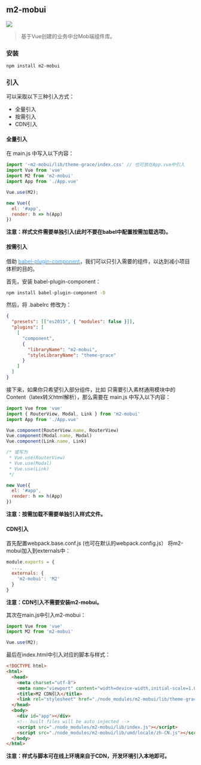 ## m2-mobui
[![](https://img.shields.io/badge/m2--mobui-v1.0.1-green.svg)](https://github.com/miracle-git/m2.git) <br/>
> 基于Vue创建的业务中台Mob端组件库。

### 安装
```bash
npm install m2-mobui
```

### 引入
可以采取以下三种引入方式：
- 全量引入
- 按需引入
- CDN引入

#### 全量引入

在 main.js 中写入以下内容：

```javascript
import '~m2-mobui/lib/theme-grace/index.css' // 也可放在App.vue中引入
import Vue from 'vue'
import M2 from 'm2-mobui'
import App from './App.vue'

Vue.use(M2);

new Vue({
  el: '#app',
  render: h => h(App)
})
```

**注意：样式文件需要单独引入(此时不要在babel中配置按需加载选项)。**

#### 按需引入

借助 [<font color=#409EFF>babel-plugin-component</font>](https://github.com/QingWei-Li/babel-plugin-component)，我们可以只引入需要的组件，以达到减小项目体积的目的。

首先，安装 babel-plugin-component：

```bash
npm install babel-plugin-component -D
```

然后，将 .babelrc 修改为：

```json
{
  "presets": [["es2015", { "modules": false }]],
  "plugins": [
    [
      "component",
      {
        "libraryName": "m2-mobui",
        "styleLibraryName": "theme-grace"
      }
    ]
  ]
}
```

接下来，如果你只希望引入部分组件，比如 只需要引入素材通用模块中的Content（latex转义html解析），那么需要在 main.js 中写入以下内容：

```javascript
import Vue from 'vue'
import { RouterView, Modal, Link } from 'm2-mobui'
import App from './App.vue'

Vue.component(RouterView.name, RouterView)
Vue.component(Modal.name, Modal)
Vue.component(Link.name, Link)

/* 或写为
 * Vue.use(RouterView)
 * Vue.use(Modal)
 * Vue.use(Link)
 */

new Vue({
  el: '#app',
  render: h => h(App)
})
```

**注意：按需加载不需要单独引入样式文件。**

#### CDN引入
首先配置webpack.base.conf.js (也可在默认的webpack.config.js） 将m2-mobui加入到externals中：
```javascript
module.exports = {
  ...,
  externals: {
    'm2-mobui': 'M2'
  }
}
```
**注意：CDN引入不需要安装m2-mobui。**

其次在main.js中引入m2-mobui：
```javascript
import Vue from 'vue'
import M2 from 'm2-mobui'

Vue.use(M2);
```
最后在index.html中引入对应的脚本与样式：
```html
<!DOCTYPE html>
<html>
  <head>
    <meta charset="utf-8">
    <meta name="viewport" content="width=device-width,initial-scale=1.0">
    <title>M2 CDN引入</title>
    <link rel="stylesheet" href="./node_modules/m2-mobui/lib/theme-grace/index.css">
  </head>
  <body>
    <div id="app"></div>
    <!-- built files will be auto injected -->
    <script src="./node_modules/m2-mobui/lib/index.js"></script>
    <script src="./node_modules/m2-mobui/lib/umd/locale/zh-CN.js"></script>
  </body>
</html>
```
**注意：样式与脚本可在线上环境来自于CDN，开发环境引入本地即可。**
